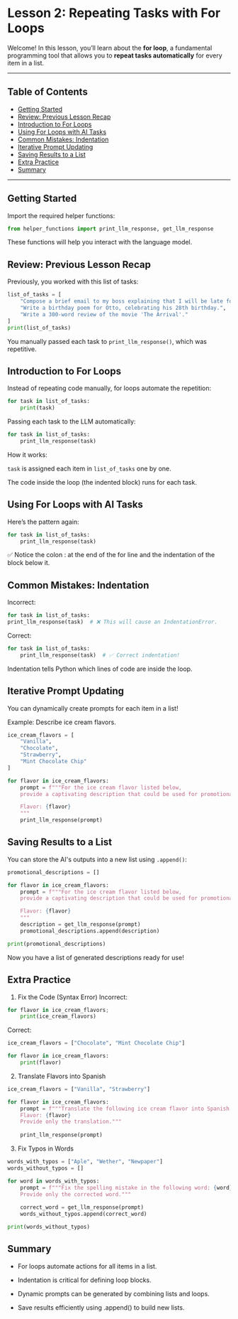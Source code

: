 # Lesson 2: Repeating Tasks with For Loops

Welcome! In this lesson, you’ll learn about the **for loop**, a fundamental programming tool that allows you to **repeat tasks automatically** for every item in a list.

---

## Table of Contents
- [Getting Started](#getting-started)
- [Review: Previous Lesson Recap](#review-previous-lesson-recap)
- [Introduction to For Loops](#introduction-to-for-loops)
- [Using For Loops with AI Tasks](#using-for-loops-with-ai-tasks)
- [Common Mistakes: Indentation](#common-mistakes-indentation)
- [Iterative Prompt Updating](#iterative-prompt-updating)
- [Saving Results to a List](#saving-results-to-a-list)
- [Extra Practice](#extra-practice)
- [Summary](#summary)

---

## Getting Started

Import the required helper functions:

```python
from helper_functions import print_llm_response, get_llm_response
```
These functions will help you interact with the language model.

## Review: Previous Lesson Recap
Previously, you worked with this list of tasks:

```python
list_of_tasks = [
    "Compose a brief email to my boss explaining that I will be late for tomorrow's meeting.",
    "Write a birthday poem for Otto, celebrating his 28th birthday.",
    "Write a 300-word review of the movie 'The Arrival'."
]
print(list_of_tasks)
```
You manually passed each task to `print_llm_response()`, which was repetitive.

## Introduction to For Loops
Instead of repeating code manually, for loops automate the repetition:

```python
for task in list_of_tasks:
    print(task)
```
Passing each task to the LLM automatically:

```python
for task in list_of_tasks:
    print_llm_response(task)
```
How it works:

`task` is assigned each item in `list_of_tasks` one by one.

The code inside the loop (the indented block) runs for each task.

## Using For Loops with AI Tasks
Here’s the pattern again:

```python
for task in list_of_tasks:
    print_llm_response(task)
```
✅ Notice the colon : at the end of the for line and the indentation of the block below it.

## Common Mistakes: Indentation
Incorrect:

```python
for task in list_of_tasks:
print_llm_response(task)  # ❌ This will cause an IndentationError.
```
Correct:

```python
for task in list_of_tasks:
    print_llm_response(task)  # ✅ Correct indentation!
```
Indentation tells Python which lines of code are inside the loop.

## Iterative Prompt Updating
You can dynamically create prompts for each item in a list!

Example: Describe ice cream flavors.

```python
ice_cream_flavors = [
    "Vanilla",
    "Chocolate",
    "Strawberry",
    "Mint Chocolate Chip"
]

for flavor in ice_cream_flavors:
    prompt = f"""For the ice cream flavor listed below, 
    provide a captivating description that could be used for promotional purposes.

    Flavor: {flavor}
    """
    print_llm_response(prompt)
```
## Saving Results to a List
You can store the AI's outputs into a new list using `.append()`:

```python
promotional_descriptions = []

for flavor in ice_cream_flavors:
    prompt = f"""For the ice cream flavor listed below, 
    provide a captivating description that could be used for promotional purposes.

    Flavor: {flavor}
    """
    description = get_llm_response(prompt)
    promotional_descriptions.append(description)

print(promotional_descriptions)
```
Now you have a list of generated descriptions ready for use!

## Extra Practice
1. Fix the Code (Syntax Error)
Incorrect:

```python
for flavor in ice_cream_flavors;
    print(ice_cream_flavors)
```
Correct:

```python
ice_cream_flavors = ["Chocolate", "Mint Chocolate Chip"]

for flavor in ice_cream_flavors:
    print(flavor)
```
2. Translate Flavors into Spanish
```python
ice_cream_flavors = ["Vanilla", "Strawberry"]

for flavor in ice_cream_flavors:
    prompt = f"""Translate the following ice cream flavor into Spanish:
    Flavor: {flavor}
    Provide only the translation."""
    
    print_llm_response(prompt)
```
3. Fix Typos in Words
```python
words_with_typos = ["Aple", "Wether", "Newpaper"]
words_without_typos = []

for word in words_with_typos:
    prompt = f"""Fix the spelling mistake in the following word: {word}
    Provide only the corrected word."""
    
    correct_word = get_llm_response(prompt)
    words_without_typos.append(correct_word)

print(words_without_typos)
```
## Summary
- For loops automate actions for all items in a list.

- Indentation is critical for defining loop blocks.

- Dynamic prompts can be generated by combining lists and loops.

- Save results efficiently using .append() to build new lists.

